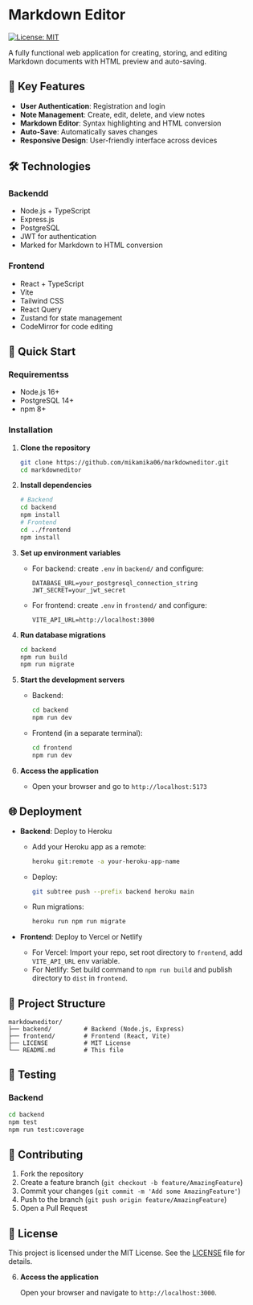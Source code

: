 

# Markdown Editor

[![License: MIT](https://img.shields.io/badge/License-MIT-yellow.svg)](https://opensource.org/licenses/MIT)

A fully functional web application for creating, storing, and editing Markdown documents with HTML preview and auto-saving.

## 🌟 Key Features

- **User Authentication**: Registration and login
- **Note Management**: Create, edit, delete, and view notes
- **Markdown Editor**: Syntax highlighting and HTML conversion
- **Auto-Save**: Automatically saves changes
- **Responsive Design**: User-friendly interface across devices

## 🛠️ Technologies

### Backendd
- Node.js + TypeScript
- Express.js
- PostgreSQL
- JWT for authentication
- Marked for Markdown to HTML conversion

### Frontend
- React + TypeScript
- Vite
- Tailwind CSS
- React Query
- Zustand for state management
- CodeMirror for code editing

## 🚀 Quick Start

### Requirementss
- Node.js 16+
- PostgreSQL 14+
- npm 8+

### Installation

1. **Clone the repository**
   ```bash
   git clone https://github.com/mikamika06/markdowneditor.git
   cd markdowneditor
   ```

2. **Install dependencies**
   ```bash
   # Backend
   cd backend
   npm install
   # Frontend
   cd ../frontend
   npm install
   ```

3. **Set up environment variables**
   - For backend: create `.env` in `backend/` and configure:
     ```env
     DATABASE_URL=your_postgresql_connection_string
     JWT_SECRET=your_jwt_secret
     ```
   - For frontend: create `.env` in `frontend/` and configure:
     ```env
     VITE_API_URL=http://localhost:3000
     ```

4. **Run database migrations**
   ```bash
   cd backend
   npm run build
   npm run migrate
   ```

5. **Start the development servers**
   - Backend:
     ```bash
     cd backend
     npm run dev
     ```
   - Frontend (in a separate terminal):
     ```bash
     cd frontend
     npm run dev
     ```

6. **Access the application**
   - Open your browser and go to `http://localhost:5173`

## 🌐 Deployment

- **Backend**: Deploy to Heroku
  - Add your Heroku app as a remote:
    ```bash
    heroku git:remote -a your-heroku-app-name
    ```
  - Deploy:
    ```bash
    git subtree push --prefix backend heroku main
    ```
  - Run migrations:
    ```bash
    heroku run npm run migrate
    ```

- **Frontend**: Deploy to Vercel or Netlify
  - For Vercel: Import your repo, set root directory to `frontend`, add `VITE_API_URL` env variable.
  - For Netlify: Set build command to `npm run build` and publish directory to `dist` in `frontend`.

## 📁 Project Structure

```
markdowneditor/
├── backend/         # Backend (Node.js, Express)
├── frontend/        # Frontend (React, Vite)
├── LICENSE          # MIT License
└── README.md        # This file
```

## 🧪 Testing

### Backend
```bash
cd backend
npm test
npm run test:coverage
```

## 🤝 Contributing

1. Fork the repository
2. Create a feature branch (`git checkout -b feature/AmazingFeature`)
3. Commit your changes (`git commit -m 'Add some AmazingFeature'`)
4. Push to the branch (`git push origin feature/AmazingFeature`)
5. Open a Pull Request

## 📄 License

This project is licensed under the MIT License. See the [LICENSE](LICENSE) file for details.

6. **Access the application**

   Open your browser and navigate to `http://localhost:3000`.

   ```

   ```
